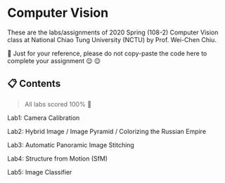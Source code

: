 # Computer Vision 
These are the labs/assignments of 2020 Spring (108-2) Computer Vision class at National Chiao Tung University (NCTU) by Prof. Wei-Chen Chiu. 

:no_entry_sign: Just for your reference, please do not copy-paste the code here to complete your assignment :relieved: :relieved:


## :clipboard: Contents

> All labs scored 100% :100:

Lab1: Camera Calibration

Lab2: Hybrid Image / Image Pyramid / Colorizing the Russian Empire

Lab3: Automatic Panoramic Image Stitching

Lab4: Structure from Motion (SfM)

Lab5: Image Classifier

